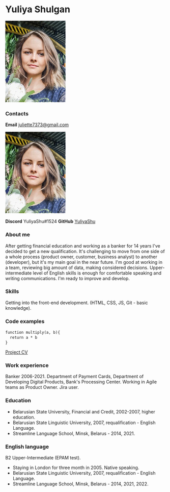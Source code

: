 # Yuliya Shulgan
![Yuliya's photo](assets/img/photo_small.jpg)
### Contacts
**Email** juliette7373@gmail.com

![Yuliya's photo](/photo_small.jpg)

**Discord** YuliyaShu#1524
**GitHub** [YuliyaShu](https://github.com/YuliyaShu)
### About me
After getting financial education and working as a banker for 14 years I've decided to get a new qualification. It's challenging to move from one side of a whole process (product owner, customer, business analyst) to another (developer), but it's my main goal in the near future. I'm good at working in a team, reviewing big amount of data, making considered decisions. Upper-intermediate level of English skills is enough for comfortable speaking and writing communications. I'm ready to improve and develop.
### Skills
Getting into the front-end development. (HTML, CSS, JS, Git - basic knowledge).
### Code examples
```
function multiply(a, b){
  return a * b
}
```
[Project CV](https://github.com/YuliyaShu/rsschool-cv/tree/gh-pages)
### Work experience
Banker 2006-2021. Department of Payment Cards, Department of Developing Digital Products, Bank's Processing Center. Working in Agile teams as Product Owner. Jira user.
### Education
* Belarusian State University, Financial and Credit, 2002-2007, higher education.
* Belarusian State Linguistic University, 2007, requalification - English Language.
* Streamline Language School, Minsk, Belarus - 2014, 2021.
### English language
B2 Upper-Intermediate (EPAM test).
* Staying in London for three month in 2005. Native speaking.
* Belarusian State Linguistic University, 2007, requalification - English Language.
* Streamline Language School, Minsk, Belarus - 2014, 2021, 2022.
